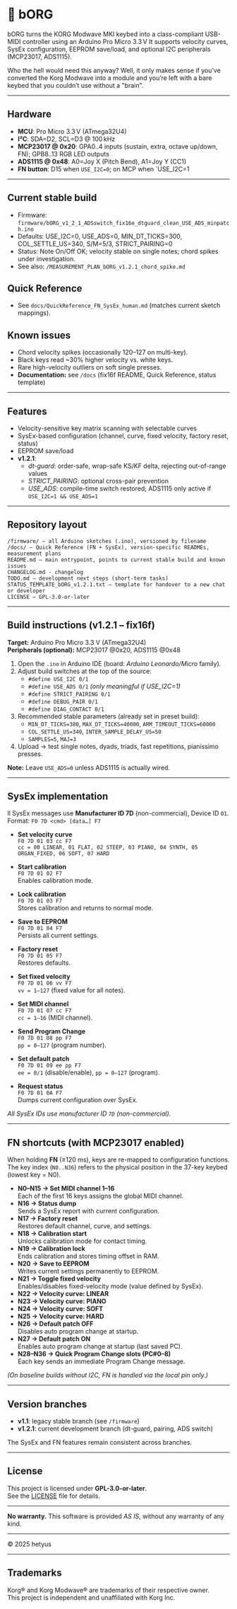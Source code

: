 # 🎹 bORG

bORG turns the KORG Modwave MKI keybed into a class-compliant USB-MIDI controller using an Arduino Pro Micro 3.3 V
It supports velocity curves, SysEx configuration, EEPROM save/load, and optional I2C peripherals (MCP23017, ADS1115).

Who the hell would need this anyway?
Well, it only makes sense if you’ve converted the Korg Modwave into a module and you’re left with a bare keybed that you couldn’t use without a "brain".

---

## Hardware
- **MCU**: Pro Micro 3.3 V (ATmega32U4)
- **I²C**: SDA=D2, SCL=D3 @ 100 kHz
- **MCP23017 @ 0x20**: GPA0..4 inputs (sustain, extra, octave up/down, FN); GPB8..13 RGB LED outputs
- **ADS1115 @ 0x48**: A0=Joy X (Pitch Bend), A1=Joy Y (CC1)
- **FN button**: D15 when `USE_I2C=0`; on MCP when `USE_I2C=1

---

## Current stable build
- Firmware: `firmware/bORG_v1_2_1_ADSswitch_fix16e_dtguard_clean_USE_ADS_minpatch.ino`
- Defaults: USE_I2C=0, USE_ADS=0, MIN_DT_TICKS=300, COL_SETTLE_US=340, S/M=5/3, STRICT_PAIRING=0
- Status: Note On/Off OK; velocity stable on single notes; chord spikes under investigation.
- See also: `/MEASUREMENT_PLAN_bORG_v1.2.1_chord_spike.md`

## Quick Reference
- See `docs/QuickReference_FN_SysEx_human.md` (matches current sketch mappings).

## Known issues
- Chord velocity spikes (occasionally 120–127 on multi-key).
- Black keys read ~30% higher velocity vs. white keys.
- Rare high-velocity outliers on soft single presses.
- **Documentation:** see `/docs` (fix16f README, Quick Reference, status template)

---

## Features
- Velocity-sensitive key matrix scanning with selectable curves
- SysEx-based configuration (channel, curve, fixed velocity, factory reset, status)
- EEPROM save/load
- **v1.2.1**:  
  - *dt-guard*: order-safe, wrap-safe KS/KF delta, rejecting out-of-range values  
  - *STRICT_PAIRING*: optional cross-pair prevention  
  - *USE_ADS*: compile-time switch restored; ADS1115 only active if `USE_I2C=1 && USE_ADS=1`

---

## Repository layout
```
/firmware/ – all Arduino sketches (.ino), versioned by filename
/docs/ – Quick Reference (FN + SysEx), version-specific READMEs, measurement plans
README.md – main entrypoint, points to current stable build and known issues
CHANGELOG.md - changelog
TODO.md – development next steps (short-term tasks)
STATUS_TEMPLATE_bORG_v1.2.1.txt – template for handover to a new chat or developer
LICENSE – GPL-3.0-or-later
```

---

## Build instructions (v1.2.1 – fix16f)
**Target:** Arduino Pro Micro 3.3 V (ATmega32U4)  
**Peripherals (optional):** MCP23017 @0x20, ADS1115 @0x48

1. Open the `.ino` in Arduino IDE (board: *Arduino Leonardo/Micro* family).  
2. Adjust build switches at the top of the source:
   - `#define USE_I2C 0/1`
   - `#define USE_ADS 0/1` *(only meaningful if USE_I2C=1)*
   - `#define STRICT_PAIRING 0/1`
   - `#define DEBUG_PAIR 0/1`
   - `#define DIAG_CONTACT 0/1`
3. Recommended stable parameters (already set in preset build):
   - `MIN_DT_TICKS=380`, `MAX_DT_TICKS=40000`, `ARM_TIMEOUT_TICKS=60000`
   - `COL_SETTLE_US=340`, `INTER_SAMPLE_DELAY_US=50`
   - `SAMPLES=5`, `MAJ=3`
4. Upload → test single notes, dyads, triads, fast repetitions, pianissimo presses.

**Note:** Leave `USE_ADS=0` unless ADS1115 is actually wired.  

---

## SysEx implementation

ll SysEx messages use **Manufacturer ID 7D** (non-commercial), Device ID `01`.  
Format: `F0 7D <cmd> [data…] F7`

- **Set velocity curve**  
  `F0 7D 01 03 cc F7`  
  `cc = 00 LINEAR, 01 FLAT, 02 STEEP, 03 PIANO, 04 SYNTH, 05 ORGAN_FIXED, 06 SOFT, 07 HARD`

- **Start calibration**  
  `F0 7D 01 02 F7`  
  Enables calibration mode.  

- **Lock calibration**  
  `F0 7D 01 03 F7`  
  Stores calibration and returns to normal mode.  

- **Save to EEPROM**  
  `F0 7D 01 04 F7`  
  Persists all current settings.  

- **Factory reset**  
  `F0 7D 01 05 F7`  
  Restores defaults.  

- **Set fixed velocity**  
  `F0 7D 01 06 vv F7`  
  `vv = 1–127` (fixed value for all notes).  

- **Set MIDI channel**  
  `F0 7D 01 07 cc F7`  
  `cc = 1–16` (MIDI channel).  

- **Send Program Change**  
  `F0 7D 01 08 pp F7`  
  `pp = 0–127` (program number).  

- **Set default patch**  
  `F0 7D 01 09 ee pp F7`  
  `ee = 0/1` (disable/enable), `pp = 0–127` (program).  

- **Request status**  
  `F0 7D 01 0A F7`  
  Dumps current configuration over SysEx.

*All SysEx IDs use manufacturer ID `7D` (non-commercial).*

---

## FN shortcuts (with MCP23017 enabled)

When holding **FN** (≥120 ms), keys are re-mapped to configuration functions.  
The key index (`N0..N36`) refers to the physical position in the 37-key keybed (lowest key = N0).

- **N0–N15 → Set MIDI channel 1–16**  
  Each of the first 16 keys assigns the global MIDI channel.  
- **N16 → Status dump**  
  Sends a SysEx report with current configuration.  
- **N17 → Factory reset**  
  Restores default channel, curve, and settings.  
- **N18 → Calibration start**  
  Unlocks calibration mode for contact timing.  
- **N19 → Calibration lock**  
  Ends calibration and stores timing offset in RAM.  
- **N20 → Save to EEPROM**  
  Writes current settings permanently to EEPROM.  
- **N21 → Toggle fixed velocity**  
  Enables/disables fixed-velocity mode (value defined by SysEx).  
- **N22 → Velocity curve: LINEAR**  
- **N23 → Velocity curve: PIANO**  
- **N24 → Velocity curve: SOFT**  
- **N25 → Velocity curve: HARD**  
- **N26 → Default patch OFF**  
  Disables auto program change at startup.  
- **N27 → Default patch ON**  
  Enables auto program change at startup (last saved PC).  
- **N28–N36 → Quick Program Change slots (PC#0–8)**  
  Each key sends an immediate Program Change message.

*(On baseline builds without I2C, FN is handled via the local pin only.)*

---

## Version branches
- **v1.1**: legacy stable branch (see `/firmware`)  
- **v1.2.1**: current development branch (dt-guard, pairing, ADS switch)  

The SysEx and FN features remain consistent across branches.  

---

## License
This project is licensed under **GPL-3.0-or-later**.  
See the [LICENSE](LICENSE) file for details.

---

**No warranty.** This software is provided *AS IS*, without any warranty of any kind.

---

© 2025 hetyus

---

## Trademarks
Korg® and Korg Modwave® are trademarks of their respective owner.  
This project is independent and unaffiliated with Korg Inc.
